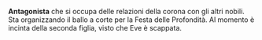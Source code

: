 
**Antagonista** che si occupa delle relazioni della corona con gli altri nobili. Sta organizzando il ballo a corte per la Festa delle Profondità. Al momento è incinta della seconda figlia, visto che Eve è scappata. 